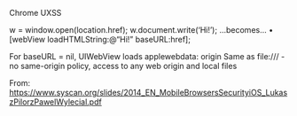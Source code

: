 Chrome UXSS

w = window.open(location.href);
w.document.write(‘Hi!’);
...becomes...
• [webView loadHTMLString:@“Hi!” baseURL:href];

For baseURL = nil,
UIWebView loads applewebdata: origin
Same as file:/// - no same-origin policy,
access to any web origin and local files

From: https://www.syscan.org/slides/2014_EN_MobileBrowsersSecurityiOS_LukaszPilorzPawelWylecial.pdf
